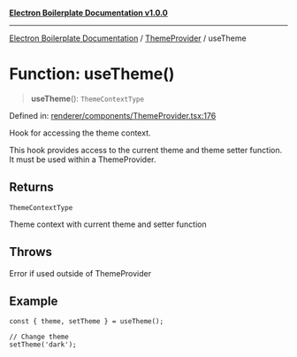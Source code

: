[**Electron Boilerplate Documentation v1.0.0**](../../README.md)

---

[Electron Boilerplate Documentation](../../modules.md) / [ThemeProvider](../README.md) / useTheme

# Function: useTheme()

> **useTheme**(): `ThemeContextType`

Defined in: [renderer/components/ThemeProvider.tsx:176](https://github.com/wijnand-gritter/electron-boilerplate/blob/c2867786d8264971474ef9a0d9cc5a8943053f07/src/renderer/components/ThemeProvider.tsx#L176)

Hook for accessing the theme context.

This hook provides access to the current theme and theme setter
function. It must be used within a ThemeProvider.

## Returns

`ThemeContextType`

Theme context with current theme and setter function

## Throws

Error if used outside of ThemeProvider

## Example

```tsx
const { theme, setTheme } = useTheme();

// Change theme
setTheme('dark');
```
